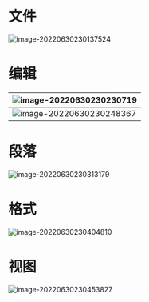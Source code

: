 # 文件

![image-20220630230137524](https://gitee.com/Enteral/images/raw/master/https://gitee.com/enteral/images/image-20220630230137524.png)

# 编辑

| ![image-20220630230230719](https://gitee.com/Enteral/images/raw/master/https://gitee.com/enteral/images/image-20220630230230719.png) |
| ------------------------------------------------------------ |
| ![image-20220630230248367](https://gitee.com/Enteral/images/raw/master/https://gitee.com/enteral/images/image-20220630230248367.png) |

# 段落

![image-20220630230313179](https://gitee.com/Enteral/images/raw/master/https://gitee.com/enteral/images/image-20220630230313179.png)

# 格式

![image-20220630230404810](https://gitee.com/Enteral/images/raw/master/https://gitee.com/enteral/images/image-20220630230404810.png)

# 视图

![image-20220630230453827](https://gitee.com/Enteral/images/raw/master/https://gitee.com/enteral/images/image-20220630230453827.png)

